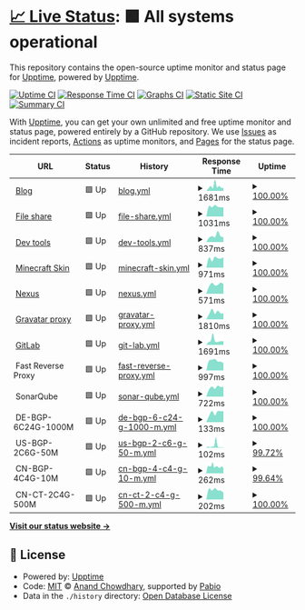 # [📈 Live Status](https://demo.upptime.js.org): <!--live status--> **🟩 All systems operational**

This repository contains the open-source uptime monitor and status page for [Upptime](https://upptime.js.org), powered by [Upptime](https://github.com/upptime/upptime).

[![Uptime CI](https://github.com/shawngao-org/status/workflows/Uptime%20CI/badge.svg)](https://github.com/shawngao-org/status/actions?query=workflow%3A%22Uptime+CI%22)
[![Response Time CI](https://github.com/shawngao-org/status/workflows/Response%20Time%20CI/badge.svg)](https://github.com/shawngao-org/status/actions?query=workflow%3A%22Response+Time+CI%22)
[![Graphs CI](https://github.com/shawngao-org/status/workflows/Graphs%20CI/badge.svg)](https://github.com/shawngao-org/status/actions?query=workflow%3A%22Graphs+CI%22)
[![Static Site CI](https://github.com/shawngao-org/status/workflows/Static%20Site%20CI/badge.svg)](https://github.com/shawngao-org/status/actions?query=workflow%3A%22Static+Site+CI%22)
[![Summary CI](https://github.com/shawngao-org/status/workflows/Summary%20CI/badge.svg)](https://github.com/shawngao-org/status/actions?query=workflow%3A%22Summary+CI%22)

With [Upptime](https://upptime.js.org), you can get your own unlimited and free uptime monitor and status page, powered entirely by a GitHub repository. We use [Issues](https://github.com/upptime/upptime/issues) as incident reports, [Actions](https://github.com/shawngao-org/status/actions) as uptime monitors, and [Pages](https://demo.upptime.js.org) for the status page.

<!--start: status pages-->
<!-- This summary is generated by Upptime (https://github.com/upptime/upptime) -->
<!-- Do not edit this manually, your changes will be overwritten -->
<!-- prettier-ignore -->
| URL | Status | History | Response Time | Uptime |
| --- | ------ | ------- | ------------- | ------ |
| <img alt="" src="https://icons.duckduckgo.com/ip3/www.sgtu.org.ico" height="13"> [Blog](https://www.sgtu.org/) | 🟩 Up | [blog.yml](https://github.com/shawngao-org/status/commits/HEAD/history/blog.yml) | <details><summary><img alt="Response time graph" src="./graphs/blog/response-time-week.png" height="20"> 1681ms</summary><br><a href="https://s.sgtu.org/history/blog"><img alt="Response time 1394" src="https://img.shields.io/endpoint?url=https%3A%2F%2Fraw.githubusercontent.com%2Fshawngao-org%2Fstatus%2FHEAD%2Fapi%2Fblog%2Fresponse-time.json"></a><br><a href="https://s.sgtu.org/history/blog"><img alt="24-hour response time 1156" src="https://img.shields.io/endpoint?url=https%3A%2F%2Fraw.githubusercontent.com%2Fshawngao-org%2Fstatus%2FHEAD%2Fapi%2Fblog%2Fresponse-time-day.json"></a><br><a href="https://s.sgtu.org/history/blog"><img alt="7-day response time 1681" src="https://img.shields.io/endpoint?url=https%3A%2F%2Fraw.githubusercontent.com%2Fshawngao-org%2Fstatus%2FHEAD%2Fapi%2Fblog%2Fresponse-time-week.json"></a><br><a href="https://s.sgtu.org/history/blog"><img alt="30-day response time 1394" src="https://img.shields.io/endpoint?url=https%3A%2F%2Fraw.githubusercontent.com%2Fshawngao-org%2Fstatus%2FHEAD%2Fapi%2Fblog%2Fresponse-time-month.json"></a><br><a href="https://s.sgtu.org/history/blog"><img alt="1-year response time 1394" src="https://img.shields.io/endpoint?url=https%3A%2F%2Fraw.githubusercontent.com%2Fshawngao-org%2Fstatus%2FHEAD%2Fapi%2Fblog%2Fresponse-time-year.json"></a></details> | <details><summary><a href="https://s.sgtu.org/history/blog">100.00%</a></summary><a href="https://s.sgtu.org/history/blog"><img alt="All-time uptime 100.00%" src="https://img.shields.io/endpoint?url=https%3A%2F%2Fraw.githubusercontent.com%2Fshawngao-org%2Fstatus%2FHEAD%2Fapi%2Fblog%2Fuptime.json"></a><br><a href="https://s.sgtu.org/history/blog"><img alt="24-hour uptime 100.00%" src="https://img.shields.io/endpoint?url=https%3A%2F%2Fraw.githubusercontent.com%2Fshawngao-org%2Fstatus%2FHEAD%2Fapi%2Fblog%2Fuptime-day.json"></a><br><a href="https://s.sgtu.org/history/blog"><img alt="7-day uptime 100.00%" src="https://img.shields.io/endpoint?url=https%3A%2F%2Fraw.githubusercontent.com%2Fshawngao-org%2Fstatus%2FHEAD%2Fapi%2Fblog%2Fuptime-week.json"></a><br><a href="https://s.sgtu.org/history/blog"><img alt="30-day uptime 100.00%" src="https://img.shields.io/endpoint?url=https%3A%2F%2Fraw.githubusercontent.com%2Fshawngao-org%2Fstatus%2FHEAD%2Fapi%2Fblog%2Fuptime-month.json"></a><br><a href="https://s.sgtu.org/history/blog"><img alt="1-year uptime 100.00%" src="https://img.shields.io/endpoint?url=https%3A%2F%2Fraw.githubusercontent.com%2Fshawngao-org%2Fstatus%2FHEAD%2Fapi%2Fblog%2Fuptime-year.json"></a></details>
| <img alt="" src="https://camo.githubusercontent.com/d75049b8985af3c0488db284c20eed129eaa526ef4d35657437c55fccfd53005/68747470733a2f2f616c6973742e6e6e2e63692f6c6f676f2e737667" height="13"> [File share](https://file.sgtu.org/) | 🟩 Up | [file-share.yml](https://github.com/shawngao-org/status/commits/HEAD/history/file-share.yml) | <details><summary><img alt="Response time graph" src="./graphs/file-share/response-time-week.png" height="20"> 1031ms</summary><br><a href="https://s.sgtu.org/history/file-share"><img alt="Response time 5161" src="https://img.shields.io/endpoint?url=https%3A%2F%2Fraw.githubusercontent.com%2Fshawngao-org%2Fstatus%2FHEAD%2Fapi%2Ffile-share%2Fresponse-time.json"></a><br><a href="https://s.sgtu.org/history/file-share"><img alt="24-hour response time 950" src="https://img.shields.io/endpoint?url=https%3A%2F%2Fraw.githubusercontent.com%2Fshawngao-org%2Fstatus%2FHEAD%2Fapi%2Ffile-share%2Fresponse-time-day.json"></a><br><a href="https://s.sgtu.org/history/file-share"><img alt="7-day response time 1031" src="https://img.shields.io/endpoint?url=https%3A%2F%2Fraw.githubusercontent.com%2Fshawngao-org%2Fstatus%2FHEAD%2Fapi%2Ffile-share%2Fresponse-time-week.json"></a><br><a href="https://s.sgtu.org/history/file-share"><img alt="30-day response time 5161" src="https://img.shields.io/endpoint?url=https%3A%2F%2Fraw.githubusercontent.com%2Fshawngao-org%2Fstatus%2FHEAD%2Fapi%2Ffile-share%2Fresponse-time-month.json"></a><br><a href="https://s.sgtu.org/history/file-share"><img alt="1-year response time 5161" src="https://img.shields.io/endpoint?url=https%3A%2F%2Fraw.githubusercontent.com%2Fshawngao-org%2Fstatus%2FHEAD%2Fapi%2Ffile-share%2Fresponse-time-year.json"></a></details> | <details><summary><a href="https://s.sgtu.org/history/file-share">100.00%</a></summary><a href="https://s.sgtu.org/history/file-share"><img alt="All-time uptime 99.81%" src="https://img.shields.io/endpoint?url=https%3A%2F%2Fraw.githubusercontent.com%2Fshawngao-org%2Fstatus%2FHEAD%2Fapi%2Ffile-share%2Fuptime.json"></a><br><a href="https://s.sgtu.org/history/file-share"><img alt="24-hour uptime 100.00%" src="https://img.shields.io/endpoint?url=https%3A%2F%2Fraw.githubusercontent.com%2Fshawngao-org%2Fstatus%2FHEAD%2Fapi%2Ffile-share%2Fuptime-day.json"></a><br><a href="https://s.sgtu.org/history/file-share"><img alt="7-day uptime 100.00%" src="https://img.shields.io/endpoint?url=https%3A%2F%2Fraw.githubusercontent.com%2Fshawngao-org%2Fstatus%2FHEAD%2Fapi%2Ffile-share%2Fuptime-week.json"></a><br><a href="https://s.sgtu.org/history/file-share"><img alt="30-day uptime 99.81%" src="https://img.shields.io/endpoint?url=https%3A%2F%2Fraw.githubusercontent.com%2Fshawngao-org%2Fstatus%2FHEAD%2Fapi%2Ffile-share%2Fuptime-month.json"></a><br><a href="https://s.sgtu.org/history/file-share"><img alt="1-year uptime 99.81%" src="https://img.shields.io/endpoint?url=https%3A%2F%2Fraw.githubusercontent.com%2Fshawngao-org%2Fstatus%2FHEAD%2Fapi%2Ffile-share%2Fuptime-year.json"></a></details>
| <img alt="" src="https://icons.duckduckgo.com/ip3/tool.sgtu.org.ico" height="13"> [Dev tools](https://tool.sgtu.org/) | 🟩 Up | [dev-tools.yml](https://github.com/shawngao-org/status/commits/HEAD/history/dev-tools.yml) | <details><summary><img alt="Response time graph" src="./graphs/dev-tools/response-time-week.png" height="20"> 837ms</summary><br><a href="https://s.sgtu.org/history/dev-tools"><img alt="Response time 849" src="https://img.shields.io/endpoint?url=https%3A%2F%2Fraw.githubusercontent.com%2Fshawngao-org%2Fstatus%2FHEAD%2Fapi%2Fdev-tools%2Fresponse-time.json"></a><br><a href="https://s.sgtu.org/history/dev-tools"><img alt="24-hour response time 650" src="https://img.shields.io/endpoint?url=https%3A%2F%2Fraw.githubusercontent.com%2Fshawngao-org%2Fstatus%2FHEAD%2Fapi%2Fdev-tools%2Fresponse-time-day.json"></a><br><a href="https://s.sgtu.org/history/dev-tools"><img alt="7-day response time 837" src="https://img.shields.io/endpoint?url=https%3A%2F%2Fraw.githubusercontent.com%2Fshawngao-org%2Fstatus%2FHEAD%2Fapi%2Fdev-tools%2Fresponse-time-week.json"></a><br><a href="https://s.sgtu.org/history/dev-tools"><img alt="30-day response time 849" src="https://img.shields.io/endpoint?url=https%3A%2F%2Fraw.githubusercontent.com%2Fshawngao-org%2Fstatus%2FHEAD%2Fapi%2Fdev-tools%2Fresponse-time-month.json"></a><br><a href="https://s.sgtu.org/history/dev-tools"><img alt="1-year response time 849" src="https://img.shields.io/endpoint?url=https%3A%2F%2Fraw.githubusercontent.com%2Fshawngao-org%2Fstatus%2FHEAD%2Fapi%2Fdev-tools%2Fresponse-time-year.json"></a></details> | <details><summary><a href="https://s.sgtu.org/history/dev-tools">100.00%</a></summary><a href="https://s.sgtu.org/history/dev-tools"><img alt="All-time uptime 100.00%" src="https://img.shields.io/endpoint?url=https%3A%2F%2Fraw.githubusercontent.com%2Fshawngao-org%2Fstatus%2FHEAD%2Fapi%2Fdev-tools%2Fuptime.json"></a><br><a href="https://s.sgtu.org/history/dev-tools"><img alt="24-hour uptime 100.00%" src="https://img.shields.io/endpoint?url=https%3A%2F%2Fraw.githubusercontent.com%2Fshawngao-org%2Fstatus%2FHEAD%2Fapi%2Fdev-tools%2Fuptime-day.json"></a><br><a href="https://s.sgtu.org/history/dev-tools"><img alt="7-day uptime 100.00%" src="https://img.shields.io/endpoint?url=https%3A%2F%2Fraw.githubusercontent.com%2Fshawngao-org%2Fstatus%2FHEAD%2Fapi%2Fdev-tools%2Fuptime-week.json"></a><br><a href="https://s.sgtu.org/history/dev-tools"><img alt="30-day uptime 100.00%" src="https://img.shields.io/endpoint?url=https%3A%2F%2Fraw.githubusercontent.com%2Fshawngao-org%2Fstatus%2FHEAD%2Fapi%2Fdev-tools%2Fuptime-month.json"></a><br><a href="https://s.sgtu.org/history/dev-tools"><img alt="1-year uptime 100.00%" src="https://img.shields.io/endpoint?url=https%3A%2F%2Fraw.githubusercontent.com%2Fshawngao-org%2Fstatus%2FHEAD%2Fapi%2Fdev-tools%2Fuptime-year.json"></a></details>
| <img alt="" src="https://icons.duckduckgo.com/ip3/skin.sgtu.ltd.ico" height="13"> [Minecraft Skin](https://skin.sgtu.ltd/) | 🟩 Up | [minecraft-skin.yml](https://github.com/shawngao-org/status/commits/HEAD/history/minecraft-skin.yml) | <details><summary><img alt="Response time graph" src="./graphs/minecraft-skin/response-time-week.png" height="20"> 971ms</summary><br><a href="https://s.sgtu.org/history/minecraft-skin"><img alt="Response time 938" src="https://img.shields.io/endpoint?url=https%3A%2F%2Fraw.githubusercontent.com%2Fshawngao-org%2Fstatus%2FHEAD%2Fapi%2Fminecraft-skin%2Fresponse-time.json"></a><br><a href="https://s.sgtu.org/history/minecraft-skin"><img alt="24-hour response time 1070" src="https://img.shields.io/endpoint?url=https%3A%2F%2Fraw.githubusercontent.com%2Fshawngao-org%2Fstatus%2FHEAD%2Fapi%2Fminecraft-skin%2Fresponse-time-day.json"></a><br><a href="https://s.sgtu.org/history/minecraft-skin"><img alt="7-day response time 971" src="https://img.shields.io/endpoint?url=https%3A%2F%2Fraw.githubusercontent.com%2Fshawngao-org%2Fstatus%2FHEAD%2Fapi%2Fminecraft-skin%2Fresponse-time-week.json"></a><br><a href="https://s.sgtu.org/history/minecraft-skin"><img alt="30-day response time 938" src="https://img.shields.io/endpoint?url=https%3A%2F%2Fraw.githubusercontent.com%2Fshawngao-org%2Fstatus%2FHEAD%2Fapi%2Fminecraft-skin%2Fresponse-time-month.json"></a><br><a href="https://s.sgtu.org/history/minecraft-skin"><img alt="1-year response time 938" src="https://img.shields.io/endpoint?url=https%3A%2F%2Fraw.githubusercontent.com%2Fshawngao-org%2Fstatus%2FHEAD%2Fapi%2Fminecraft-skin%2Fresponse-time-year.json"></a></details> | <details><summary><a href="https://s.sgtu.org/history/minecraft-skin">100.00%</a></summary><a href="https://s.sgtu.org/history/minecraft-skin"><img alt="All-time uptime 99.86%" src="https://img.shields.io/endpoint?url=https%3A%2F%2Fraw.githubusercontent.com%2Fshawngao-org%2Fstatus%2FHEAD%2Fapi%2Fminecraft-skin%2Fuptime.json"></a><br><a href="https://s.sgtu.org/history/minecraft-skin"><img alt="24-hour uptime 100.00%" src="https://img.shields.io/endpoint?url=https%3A%2F%2Fraw.githubusercontent.com%2Fshawngao-org%2Fstatus%2FHEAD%2Fapi%2Fminecraft-skin%2Fuptime-day.json"></a><br><a href="https://s.sgtu.org/history/minecraft-skin"><img alt="7-day uptime 100.00%" src="https://img.shields.io/endpoint?url=https%3A%2F%2Fraw.githubusercontent.com%2Fshawngao-org%2Fstatus%2FHEAD%2Fapi%2Fminecraft-skin%2Fuptime-week.json"></a><br><a href="https://s.sgtu.org/history/minecraft-skin"><img alt="30-day uptime 99.86%" src="https://img.shields.io/endpoint?url=https%3A%2F%2Fraw.githubusercontent.com%2Fshawngao-org%2Fstatus%2FHEAD%2Fapi%2Fminecraft-skin%2Fuptime-month.json"></a><br><a href="https://s.sgtu.org/history/minecraft-skin"><img alt="1-year uptime 99.86%" src="https://img.shields.io/endpoint?url=https%3A%2F%2Fraw.githubusercontent.com%2Fshawngao-org%2Fstatus%2FHEAD%2Fapi%2Fminecraft-skin%2Fuptime-year.json"></a></details>
| <img alt="" src="https://camo.githubusercontent.com/38c49ca1457f39d8cac336bb5be09d59db882feb8dd7ed6f185af598984941f8/68747470733a2f2f6e657875732e736774752e6f72672f7374617469632f726170747572652f7265736f75726365732f69636f6e732f7833322f736f6e61747970652e706e67" height="13"> [Nexus](https://nexus.sgtu.org/) | 🟩 Up | [nexus.yml](https://github.com/shawngao-org/status/commits/HEAD/history/nexus.yml) | <details><summary><img alt="Response time graph" src="./graphs/nexus/response-time-week.png" height="20"> 571ms</summary><br><a href="https://s.sgtu.org/history/nexus"><img alt="Response time 529" src="https://img.shields.io/endpoint?url=https%3A%2F%2Fraw.githubusercontent.com%2Fshawngao-org%2Fstatus%2FHEAD%2Fapi%2Fnexus%2Fresponse-time.json"></a><br><a href="https://s.sgtu.org/history/nexus"><img alt="24-hour response time 601" src="https://img.shields.io/endpoint?url=https%3A%2F%2Fraw.githubusercontent.com%2Fshawngao-org%2Fstatus%2FHEAD%2Fapi%2Fnexus%2Fresponse-time-day.json"></a><br><a href="https://s.sgtu.org/history/nexus"><img alt="7-day response time 571" src="https://img.shields.io/endpoint?url=https%3A%2F%2Fraw.githubusercontent.com%2Fshawngao-org%2Fstatus%2FHEAD%2Fapi%2Fnexus%2Fresponse-time-week.json"></a><br><a href="https://s.sgtu.org/history/nexus"><img alt="30-day response time 529" src="https://img.shields.io/endpoint?url=https%3A%2F%2Fraw.githubusercontent.com%2Fshawngao-org%2Fstatus%2FHEAD%2Fapi%2Fnexus%2Fresponse-time-month.json"></a><br><a href="https://s.sgtu.org/history/nexus"><img alt="1-year response time 529" src="https://img.shields.io/endpoint?url=https%3A%2F%2Fraw.githubusercontent.com%2Fshawngao-org%2Fstatus%2FHEAD%2Fapi%2Fnexus%2Fresponse-time-year.json"></a></details> | <details><summary><a href="https://s.sgtu.org/history/nexus">100.00%</a></summary><a href="https://s.sgtu.org/history/nexus"><img alt="All-time uptime 100.00%" src="https://img.shields.io/endpoint?url=https%3A%2F%2Fraw.githubusercontent.com%2Fshawngao-org%2Fstatus%2FHEAD%2Fapi%2Fnexus%2Fuptime.json"></a><br><a href="https://s.sgtu.org/history/nexus"><img alt="24-hour uptime 100.00%" src="https://img.shields.io/endpoint?url=https%3A%2F%2Fraw.githubusercontent.com%2Fshawngao-org%2Fstatus%2FHEAD%2Fapi%2Fnexus%2Fuptime-day.json"></a><br><a href="https://s.sgtu.org/history/nexus"><img alt="7-day uptime 100.00%" src="https://img.shields.io/endpoint?url=https%3A%2F%2Fraw.githubusercontent.com%2Fshawngao-org%2Fstatus%2FHEAD%2Fapi%2Fnexus%2Fuptime-week.json"></a><br><a href="https://s.sgtu.org/history/nexus"><img alt="30-day uptime 100.00%" src="https://img.shields.io/endpoint?url=https%3A%2F%2Fraw.githubusercontent.com%2Fshawngao-org%2Fstatus%2FHEAD%2Fapi%2Fnexus%2Fuptime-month.json"></a><br><a href="https://s.sgtu.org/history/nexus"><img alt="1-year uptime 100.00%" src="https://img.shields.io/endpoint?url=https%3A%2F%2Fraw.githubusercontent.com%2Fshawngao-org%2Fstatus%2FHEAD%2Fapi%2Fnexus%2Fuptime-year.json"></a></details>
| <img alt="" src="https://icons.duckduckgo.com/ip3/gravatar.shawngao.org.ico" height="13"> [Gravatar proxy](https://gravatar.shawngao.org/) | 🟩 Up | [gravatar-proxy.yml](https://github.com/shawngao-org/status/commits/HEAD/history/gravatar-proxy.yml) | <details><summary><img alt="Response time graph" src="./graphs/gravatar-proxy/response-time-week.png" height="20"> 1810ms</summary><br><a href="https://s.sgtu.org/history/gravatar-proxy"><img alt="Response time 1658" src="https://img.shields.io/endpoint?url=https%3A%2F%2Fraw.githubusercontent.com%2Fshawngao-org%2Fstatus%2FHEAD%2Fapi%2Fgravatar-proxy%2Fresponse-time.json"></a><br><a href="https://s.sgtu.org/history/gravatar-proxy"><img alt="24-hour response time 1552" src="https://img.shields.io/endpoint?url=https%3A%2F%2Fraw.githubusercontent.com%2Fshawngao-org%2Fstatus%2FHEAD%2Fapi%2Fgravatar-proxy%2Fresponse-time-day.json"></a><br><a href="https://s.sgtu.org/history/gravatar-proxy"><img alt="7-day response time 1810" src="https://img.shields.io/endpoint?url=https%3A%2F%2Fraw.githubusercontent.com%2Fshawngao-org%2Fstatus%2FHEAD%2Fapi%2Fgravatar-proxy%2Fresponse-time-week.json"></a><br><a href="https://s.sgtu.org/history/gravatar-proxy"><img alt="30-day response time 1658" src="https://img.shields.io/endpoint?url=https%3A%2F%2Fraw.githubusercontent.com%2Fshawngao-org%2Fstatus%2FHEAD%2Fapi%2Fgravatar-proxy%2Fresponse-time-month.json"></a><br><a href="https://s.sgtu.org/history/gravatar-proxy"><img alt="1-year response time 1658" src="https://img.shields.io/endpoint?url=https%3A%2F%2Fraw.githubusercontent.com%2Fshawngao-org%2Fstatus%2FHEAD%2Fapi%2Fgravatar-proxy%2Fresponse-time-year.json"></a></details> | <details><summary><a href="https://s.sgtu.org/history/gravatar-proxy">100.00%</a></summary><a href="https://s.sgtu.org/history/gravatar-proxy"><img alt="All-time uptime 100.00%" src="https://img.shields.io/endpoint?url=https%3A%2F%2Fraw.githubusercontent.com%2Fshawngao-org%2Fstatus%2FHEAD%2Fapi%2Fgravatar-proxy%2Fuptime.json"></a><br><a href="https://s.sgtu.org/history/gravatar-proxy"><img alt="24-hour uptime 100.00%" src="https://img.shields.io/endpoint?url=https%3A%2F%2Fraw.githubusercontent.com%2Fshawngao-org%2Fstatus%2FHEAD%2Fapi%2Fgravatar-proxy%2Fuptime-day.json"></a><br><a href="https://s.sgtu.org/history/gravatar-proxy"><img alt="7-day uptime 100.00%" src="https://img.shields.io/endpoint?url=https%3A%2F%2Fraw.githubusercontent.com%2Fshawngao-org%2Fstatus%2FHEAD%2Fapi%2Fgravatar-proxy%2Fuptime-week.json"></a><br><a href="https://s.sgtu.org/history/gravatar-proxy"><img alt="30-day uptime 100.00%" src="https://img.shields.io/endpoint?url=https%3A%2F%2Fraw.githubusercontent.com%2Fshawngao-org%2Fstatus%2FHEAD%2Fapi%2Fgravatar-proxy%2Fuptime-month.json"></a><br><a href="https://s.sgtu.org/history/gravatar-proxy"><img alt="1-year uptime 100.00%" src="https://img.shields.io/endpoint?url=https%3A%2F%2Fraw.githubusercontent.com%2Fshawngao-org%2Fstatus%2FHEAD%2Fapi%2Fgravatar-proxy%2Fuptime-year.json"></a></details>
| <img alt="" src="https://icons.duckduckgo.com/ip3/git.sgtu.org.ico" height="13"> [GitLab](https://git.sgtu.org/) | 🟩 Up | [git-lab.yml](https://github.com/shawngao-org/status/commits/HEAD/history/git-lab.yml) | <details><summary><img alt="Response time graph" src="./graphs/git-lab/response-time-week.png" height="20"> 1691ms</summary><br><a href="https://s.sgtu.org/history/git-lab"><img alt="Response time 1407" src="https://img.shields.io/endpoint?url=https%3A%2F%2Fraw.githubusercontent.com%2Fshawngao-org%2Fstatus%2FHEAD%2Fapi%2Fgit-lab%2Fresponse-time.json"></a><br><a href="https://s.sgtu.org/history/git-lab"><img alt="24-hour response time 1444" src="https://img.shields.io/endpoint?url=https%3A%2F%2Fraw.githubusercontent.com%2Fshawngao-org%2Fstatus%2FHEAD%2Fapi%2Fgit-lab%2Fresponse-time-day.json"></a><br><a href="https://s.sgtu.org/history/git-lab"><img alt="7-day response time 1691" src="https://img.shields.io/endpoint?url=https%3A%2F%2Fraw.githubusercontent.com%2Fshawngao-org%2Fstatus%2FHEAD%2Fapi%2Fgit-lab%2Fresponse-time-week.json"></a><br><a href="https://s.sgtu.org/history/git-lab"><img alt="30-day response time 1407" src="https://img.shields.io/endpoint?url=https%3A%2F%2Fraw.githubusercontent.com%2Fshawngao-org%2Fstatus%2FHEAD%2Fapi%2Fgit-lab%2Fresponse-time-month.json"></a><br><a href="https://s.sgtu.org/history/git-lab"><img alt="1-year response time 1407" src="https://img.shields.io/endpoint?url=https%3A%2F%2Fraw.githubusercontent.com%2Fshawngao-org%2Fstatus%2FHEAD%2Fapi%2Fgit-lab%2Fresponse-time-year.json"></a></details> | <details><summary><a href="https://s.sgtu.org/history/git-lab">100.00%</a></summary><a href="https://s.sgtu.org/history/git-lab"><img alt="All-time uptime 99.94%" src="https://img.shields.io/endpoint?url=https%3A%2F%2Fraw.githubusercontent.com%2Fshawngao-org%2Fstatus%2FHEAD%2Fapi%2Fgit-lab%2Fuptime.json"></a><br><a href="https://s.sgtu.org/history/git-lab"><img alt="24-hour uptime 100.00%" src="https://img.shields.io/endpoint?url=https%3A%2F%2Fraw.githubusercontent.com%2Fshawngao-org%2Fstatus%2FHEAD%2Fapi%2Fgit-lab%2Fuptime-day.json"></a><br><a href="https://s.sgtu.org/history/git-lab"><img alt="7-day uptime 100.00%" src="https://img.shields.io/endpoint?url=https%3A%2F%2Fraw.githubusercontent.com%2Fshawngao-org%2Fstatus%2FHEAD%2Fapi%2Fgit-lab%2Fuptime-week.json"></a><br><a href="https://s.sgtu.org/history/git-lab"><img alt="30-day uptime 99.94%" src="https://img.shields.io/endpoint?url=https%3A%2F%2Fraw.githubusercontent.com%2Fshawngao-org%2Fstatus%2FHEAD%2Fapi%2Fgit-lab%2Fuptime-month.json"></a><br><a href="https://s.sgtu.org/history/git-lab"><img alt="1-year uptime 99.94%" src="https://img.shields.io/endpoint?url=https%3A%2F%2Fraw.githubusercontent.com%2Fshawngao-org%2Fstatus%2FHEAD%2Fapi%2Fgit-lab%2Fuptime-year.json"></a></details>
| <img alt="" src="https://icons.duckduckgo.com/ip3/null.ico" height="13"> Fast Reverse Proxy | 🟩 Up | [fast-reverse-proxy.yml](https://github.com/shawngao-org/status/commits/HEAD/history/fast-reverse-proxy.yml) | <details><summary><img alt="Response time graph" src="./graphs/fast-reverse-proxy/response-time-week.png" height="20"> 997ms</summary><br><a href="https://s.sgtu.org/history/fast-reverse-proxy"><img alt="Response time 1267" src="https://img.shields.io/endpoint?url=https%3A%2F%2Fraw.githubusercontent.com%2Fshawngao-org%2Fstatus%2FHEAD%2Fapi%2Ffast-reverse-proxy%2Fresponse-time.json"></a><br><a href="https://s.sgtu.org/history/fast-reverse-proxy"><img alt="24-hour response time 772" src="https://img.shields.io/endpoint?url=https%3A%2F%2Fraw.githubusercontent.com%2Fshawngao-org%2Fstatus%2FHEAD%2Fapi%2Ffast-reverse-proxy%2Fresponse-time-day.json"></a><br><a href="https://s.sgtu.org/history/fast-reverse-proxy"><img alt="7-day response time 997" src="https://img.shields.io/endpoint?url=https%3A%2F%2Fraw.githubusercontent.com%2Fshawngao-org%2Fstatus%2FHEAD%2Fapi%2Ffast-reverse-proxy%2Fresponse-time-week.json"></a><br><a href="https://s.sgtu.org/history/fast-reverse-proxy"><img alt="30-day response time 1267" src="https://img.shields.io/endpoint?url=https%3A%2F%2Fraw.githubusercontent.com%2Fshawngao-org%2Fstatus%2FHEAD%2Fapi%2Ffast-reverse-proxy%2Fresponse-time-month.json"></a><br><a href="https://s.sgtu.org/history/fast-reverse-proxy"><img alt="1-year response time 1267" src="https://img.shields.io/endpoint?url=https%3A%2F%2Fraw.githubusercontent.com%2Fshawngao-org%2Fstatus%2FHEAD%2Fapi%2Ffast-reverse-proxy%2Fresponse-time-year.json"></a></details> | <details><summary><a href="https://s.sgtu.org/history/fast-reverse-proxy">100.00%</a></summary><a href="https://s.sgtu.org/history/fast-reverse-proxy"><img alt="All-time uptime 99.95%" src="https://img.shields.io/endpoint?url=https%3A%2F%2Fraw.githubusercontent.com%2Fshawngao-org%2Fstatus%2FHEAD%2Fapi%2Ffast-reverse-proxy%2Fuptime.json"></a><br><a href="https://s.sgtu.org/history/fast-reverse-proxy"><img alt="24-hour uptime 100.00%" src="https://img.shields.io/endpoint?url=https%3A%2F%2Fraw.githubusercontent.com%2Fshawngao-org%2Fstatus%2FHEAD%2Fapi%2Ffast-reverse-proxy%2Fuptime-day.json"></a><br><a href="https://s.sgtu.org/history/fast-reverse-proxy"><img alt="7-day uptime 100.00%" src="https://img.shields.io/endpoint?url=https%3A%2F%2Fraw.githubusercontent.com%2Fshawngao-org%2Fstatus%2FHEAD%2Fapi%2Ffast-reverse-proxy%2Fuptime-week.json"></a><br><a href="https://s.sgtu.org/history/fast-reverse-proxy"><img alt="30-day uptime 99.95%" src="https://img.shields.io/endpoint?url=https%3A%2F%2Fraw.githubusercontent.com%2Fshawngao-org%2Fstatus%2FHEAD%2Fapi%2Ffast-reverse-proxy%2Fuptime-month.json"></a><br><a href="https://s.sgtu.org/history/fast-reverse-proxy"><img alt="1-year uptime 99.95%" src="https://img.shields.io/endpoint?url=https%3A%2F%2Fraw.githubusercontent.com%2Fshawngao-org%2Fstatus%2FHEAD%2Fapi%2Ffast-reverse-proxy%2Fuptime-year.json"></a></details>
| <img alt="" src="https://camo.githubusercontent.com/746486193cd25dd4dfce86195090bedbe5687689a1710daa34a10c752a9d3daf/68747470733a2f2f736f6e61722e736861776e67616f2e6f72672f66617669636f6e2e69636f" height="13"> SonarQube | 🟩 Up | [sonar-qube.yml](https://github.com/shawngao-org/status/commits/HEAD/history/sonar-qube.yml) | <details><summary><img alt="Response time graph" src="./graphs/sonar-qube/response-time-week.png" height="20"> 722ms</summary><br><a href="https://s.sgtu.org/history/sonar-qube"><img alt="Response time 727" src="https://img.shields.io/endpoint?url=https%3A%2F%2Fraw.githubusercontent.com%2Fshawngao-org%2Fstatus%2FHEAD%2Fapi%2Fsonar-qube%2Fresponse-time.json"></a><br><a href="https://s.sgtu.org/history/sonar-qube"><img alt="24-hour response time 765" src="https://img.shields.io/endpoint?url=https%3A%2F%2Fraw.githubusercontent.com%2Fshawngao-org%2Fstatus%2FHEAD%2Fapi%2Fsonar-qube%2Fresponse-time-day.json"></a><br><a href="https://s.sgtu.org/history/sonar-qube"><img alt="7-day response time 722" src="https://img.shields.io/endpoint?url=https%3A%2F%2Fraw.githubusercontent.com%2Fshawngao-org%2Fstatus%2FHEAD%2Fapi%2Fsonar-qube%2Fresponse-time-week.json"></a><br><a href="https://s.sgtu.org/history/sonar-qube"><img alt="30-day response time 727" src="https://img.shields.io/endpoint?url=https%3A%2F%2Fraw.githubusercontent.com%2Fshawngao-org%2Fstatus%2FHEAD%2Fapi%2Fsonar-qube%2Fresponse-time-month.json"></a><br><a href="https://s.sgtu.org/history/sonar-qube"><img alt="1-year response time 727" src="https://img.shields.io/endpoint?url=https%3A%2F%2Fraw.githubusercontent.com%2Fshawngao-org%2Fstatus%2FHEAD%2Fapi%2Fsonar-qube%2Fresponse-time-year.json"></a></details> | <details><summary><a href="https://s.sgtu.org/history/sonar-qube">100.00%</a></summary><a href="https://s.sgtu.org/history/sonar-qube"><img alt="All-time uptime 99.95%" src="https://img.shields.io/endpoint?url=https%3A%2F%2Fraw.githubusercontent.com%2Fshawngao-org%2Fstatus%2FHEAD%2Fapi%2Fsonar-qube%2Fuptime.json"></a><br><a href="https://s.sgtu.org/history/sonar-qube"><img alt="24-hour uptime 100.00%" src="https://img.shields.io/endpoint?url=https%3A%2F%2Fraw.githubusercontent.com%2Fshawngao-org%2Fstatus%2FHEAD%2Fapi%2Fsonar-qube%2Fuptime-day.json"></a><br><a href="https://s.sgtu.org/history/sonar-qube"><img alt="7-day uptime 100.00%" src="https://img.shields.io/endpoint?url=https%3A%2F%2Fraw.githubusercontent.com%2Fshawngao-org%2Fstatus%2FHEAD%2Fapi%2Fsonar-qube%2Fuptime-week.json"></a><br><a href="https://s.sgtu.org/history/sonar-qube"><img alt="30-day uptime 99.95%" src="https://img.shields.io/endpoint?url=https%3A%2F%2Fraw.githubusercontent.com%2Fshawngao-org%2Fstatus%2FHEAD%2Fapi%2Fsonar-qube%2Fuptime-month.json"></a><br><a href="https://s.sgtu.org/history/sonar-qube"><img alt="1-year uptime 99.95%" src="https://img.shields.io/endpoint?url=https%3A%2F%2Fraw.githubusercontent.com%2Fshawngao-org%2Fstatus%2FHEAD%2Fapi%2Fsonar-qube%2Fuptime-year.json"></a></details>
| <img alt="" src="https://camo.githubusercontent.com/ebf02fb33cb319b88c74de6a5855af4bec8574e836f212065cee03e18f75512d/68747470733a2f2f7777772e7a68616f67756f71692e636f6d2f75706c6f61642f3230323330332f3731372f4d656469756d5f706e675f32303233303330393132303031345f35303830305f315f333030783230302e706e67" height="13"> DE-BGP-6C24G-1000M | 🟩 Up | [de-bgp-6-c24-g-1000-m.yml](https://github.com/shawngao-org/status/commits/HEAD/history/de-bgp-6-c24-g-1000-m.yml) | <details><summary><img alt="Response time graph" src="./graphs/de-bgp-6-c24-g-1000-m/response-time-week.png" height="20"> 133ms</summary><br><a href="https://s.sgtu.org/history/de-bgp-6-c24-g-1000-m"><img alt="Response time 121" src="https://img.shields.io/endpoint?url=https%3A%2F%2Fraw.githubusercontent.com%2Fshawngao-org%2Fstatus%2FHEAD%2Fapi%2Fde-bgp-6-c24-g-1000-m%2Fresponse-time.json"></a><br><a href="https://s.sgtu.org/history/de-bgp-6-c24-g-1000-m"><img alt="24-hour response time 153" src="https://img.shields.io/endpoint?url=https%3A%2F%2Fraw.githubusercontent.com%2Fshawngao-org%2Fstatus%2FHEAD%2Fapi%2Fde-bgp-6-c24-g-1000-m%2Fresponse-time-day.json"></a><br><a href="https://s.sgtu.org/history/de-bgp-6-c24-g-1000-m"><img alt="7-day response time 133" src="https://img.shields.io/endpoint?url=https%3A%2F%2Fraw.githubusercontent.com%2Fshawngao-org%2Fstatus%2FHEAD%2Fapi%2Fde-bgp-6-c24-g-1000-m%2Fresponse-time-week.json"></a><br><a href="https://s.sgtu.org/history/de-bgp-6-c24-g-1000-m"><img alt="30-day response time 121" src="https://img.shields.io/endpoint?url=https%3A%2F%2Fraw.githubusercontent.com%2Fshawngao-org%2Fstatus%2FHEAD%2Fapi%2Fde-bgp-6-c24-g-1000-m%2Fresponse-time-month.json"></a><br><a href="https://s.sgtu.org/history/de-bgp-6-c24-g-1000-m"><img alt="1-year response time 121" src="https://img.shields.io/endpoint?url=https%3A%2F%2Fraw.githubusercontent.com%2Fshawngao-org%2Fstatus%2FHEAD%2Fapi%2Fde-bgp-6-c24-g-1000-m%2Fresponse-time-year.json"></a></details> | <details><summary><a href="https://s.sgtu.org/history/de-bgp-6-c24-g-1000-m">100.00%</a></summary><a href="https://s.sgtu.org/history/de-bgp-6-c24-g-1000-m"><img alt="All-time uptime 99.95%" src="https://img.shields.io/endpoint?url=https%3A%2F%2Fraw.githubusercontent.com%2Fshawngao-org%2Fstatus%2FHEAD%2Fapi%2Fde-bgp-6-c24-g-1000-m%2Fuptime.json"></a><br><a href="https://s.sgtu.org/history/de-bgp-6-c24-g-1000-m"><img alt="24-hour uptime 100.00%" src="https://img.shields.io/endpoint?url=https%3A%2F%2Fraw.githubusercontent.com%2Fshawngao-org%2Fstatus%2FHEAD%2Fapi%2Fde-bgp-6-c24-g-1000-m%2Fuptime-day.json"></a><br><a href="https://s.sgtu.org/history/de-bgp-6-c24-g-1000-m"><img alt="7-day uptime 100.00%" src="https://img.shields.io/endpoint?url=https%3A%2F%2Fraw.githubusercontent.com%2Fshawngao-org%2Fstatus%2FHEAD%2Fapi%2Fde-bgp-6-c24-g-1000-m%2Fuptime-week.json"></a><br><a href="https://s.sgtu.org/history/de-bgp-6-c24-g-1000-m"><img alt="30-day uptime 99.95%" src="https://img.shields.io/endpoint?url=https%3A%2F%2Fraw.githubusercontent.com%2Fshawngao-org%2Fstatus%2FHEAD%2Fapi%2Fde-bgp-6-c24-g-1000-m%2Fuptime-month.json"></a><br><a href="https://s.sgtu.org/history/de-bgp-6-c24-g-1000-m"><img alt="1-year uptime 99.95%" src="https://img.shields.io/endpoint?url=https%3A%2F%2Fraw.githubusercontent.com%2Fshawngao-org%2Fstatus%2FHEAD%2Fapi%2Fde-bgp-6-c24-g-1000-m%2Fuptime-year.json"></a></details>
| <img alt="" src="https://camo.githubusercontent.com/8810c5a71803887bcacd39526bb0bed184eb4a11935ffedcbf2b5087cfb32233/68747470733a2f2f7777772e7a68616f67756f71692e636f6d2f75706c6f61642f3230323330332f3639392f4d656469756d5f706e675f32303233303330383035303031345f37393333355f315f333030783230302e706e67" height="13"> US-BGP-2C6G-50M | 🟩 Up | [us-bgp-2-c6-g-50-m.yml](https://github.com/shawngao-org/status/commits/HEAD/history/us-bgp-2-c6-g-50-m.yml) | <details><summary><img alt="Response time graph" src="./graphs/us-bgp-2-c6-g-50-m/response-time-week.png" height="20"> 102ms</summary><br><a href="https://s.sgtu.org/history/us-bgp-2-c6-g-50-m"><img alt="Response time 58" src="https://img.shields.io/endpoint?url=https%3A%2F%2Fraw.githubusercontent.com%2Fshawngao-org%2Fstatus%2FHEAD%2Fapi%2Fus-bgp-2-c6-g-50-m%2Fresponse-time.json"></a><br><a href="https://s.sgtu.org/history/us-bgp-2-c6-g-50-m"><img alt="24-hour response time 12" src="https://img.shields.io/endpoint?url=https%3A%2F%2Fraw.githubusercontent.com%2Fshawngao-org%2Fstatus%2FHEAD%2Fapi%2Fus-bgp-2-c6-g-50-m%2Fresponse-time-day.json"></a><br><a href="https://s.sgtu.org/history/us-bgp-2-c6-g-50-m"><img alt="7-day response time 102" src="https://img.shields.io/endpoint?url=https%3A%2F%2Fraw.githubusercontent.com%2Fshawngao-org%2Fstatus%2FHEAD%2Fapi%2Fus-bgp-2-c6-g-50-m%2Fresponse-time-week.json"></a><br><a href="https://s.sgtu.org/history/us-bgp-2-c6-g-50-m"><img alt="30-day response time 58" src="https://img.shields.io/endpoint?url=https%3A%2F%2Fraw.githubusercontent.com%2Fshawngao-org%2Fstatus%2FHEAD%2Fapi%2Fus-bgp-2-c6-g-50-m%2Fresponse-time-month.json"></a><br><a href="https://s.sgtu.org/history/us-bgp-2-c6-g-50-m"><img alt="1-year response time 58" src="https://img.shields.io/endpoint?url=https%3A%2F%2Fraw.githubusercontent.com%2Fshawngao-org%2Fstatus%2FHEAD%2Fapi%2Fus-bgp-2-c6-g-50-m%2Fresponse-time-year.json"></a></details> | <details><summary><a href="https://s.sgtu.org/history/us-bgp-2-c6-g-50-m">99.72%</a></summary><a href="https://s.sgtu.org/history/us-bgp-2-c6-g-50-m"><img alt="All-time uptime 99.86%" src="https://img.shields.io/endpoint?url=https%3A%2F%2Fraw.githubusercontent.com%2Fshawngao-org%2Fstatus%2FHEAD%2Fapi%2Fus-bgp-2-c6-g-50-m%2Fuptime.json"></a><br><a href="https://s.sgtu.org/history/us-bgp-2-c6-g-50-m"><img alt="24-hour uptime 100.00%" src="https://img.shields.io/endpoint?url=https%3A%2F%2Fraw.githubusercontent.com%2Fshawngao-org%2Fstatus%2FHEAD%2Fapi%2Fus-bgp-2-c6-g-50-m%2Fuptime-day.json"></a><br><a href="https://s.sgtu.org/history/us-bgp-2-c6-g-50-m"><img alt="7-day uptime 99.72%" src="https://img.shields.io/endpoint?url=https%3A%2F%2Fraw.githubusercontent.com%2Fshawngao-org%2Fstatus%2FHEAD%2Fapi%2Fus-bgp-2-c6-g-50-m%2Fuptime-week.json"></a><br><a href="https://s.sgtu.org/history/us-bgp-2-c6-g-50-m"><img alt="30-day uptime 99.86%" src="https://img.shields.io/endpoint?url=https%3A%2F%2Fraw.githubusercontent.com%2Fshawngao-org%2Fstatus%2FHEAD%2Fapi%2Fus-bgp-2-c6-g-50-m%2Fuptime-month.json"></a><br><a href="https://s.sgtu.org/history/us-bgp-2-c6-g-50-m"><img alt="1-year uptime 99.86%" src="https://img.shields.io/endpoint?url=https%3A%2F%2Fraw.githubusercontent.com%2Fshawngao-org%2Fstatus%2FHEAD%2Fapi%2Fus-bgp-2-c6-g-50-m%2Fuptime-year.json"></a></details>
| <img alt="" src="https://camo.githubusercontent.com/92dc77bab3bdf123da928fabe12a9ed05cdb9f64da4bc1bd8a81a85ccc4fe5d5/68747470733a2f2f7777772e7a68616f67756f71692e636f6d2f75706c6f61642f3230323330322f3432392f4d656469756d5f706e675f32303233303232343038303031345f37313233315f315f333030783230302e706e67" height="13"> CN-BGP-4C4G-10M | 🟩 Up | [cn-bgp-4-c4-g-10-m.yml](https://github.com/shawngao-org/status/commits/HEAD/history/cn-bgp-4-c4-g-10-m.yml) | <details><summary><img alt="Response time graph" src="./graphs/cn-bgp-4-c4-g-10-m/response-time-week.png" height="20"> 262ms</summary><br><a href="https://s.sgtu.org/history/cn-bgp-4-c4-g-10-m"><img alt="Response time 265" src="https://img.shields.io/endpoint?url=https%3A%2F%2Fraw.githubusercontent.com%2Fshawngao-org%2Fstatus%2FHEAD%2Fapi%2Fcn-bgp-4-c4-g-10-m%2Fresponse-time.json"></a><br><a href="https://s.sgtu.org/history/cn-bgp-4-c4-g-10-m"><img alt="24-hour response time 224" src="https://img.shields.io/endpoint?url=https%3A%2F%2Fraw.githubusercontent.com%2Fshawngao-org%2Fstatus%2FHEAD%2Fapi%2Fcn-bgp-4-c4-g-10-m%2Fresponse-time-day.json"></a><br><a href="https://s.sgtu.org/history/cn-bgp-4-c4-g-10-m"><img alt="7-day response time 262" src="https://img.shields.io/endpoint?url=https%3A%2F%2Fraw.githubusercontent.com%2Fshawngao-org%2Fstatus%2FHEAD%2Fapi%2Fcn-bgp-4-c4-g-10-m%2Fresponse-time-week.json"></a><br><a href="https://s.sgtu.org/history/cn-bgp-4-c4-g-10-m"><img alt="30-day response time 265" src="https://img.shields.io/endpoint?url=https%3A%2F%2Fraw.githubusercontent.com%2Fshawngao-org%2Fstatus%2FHEAD%2Fapi%2Fcn-bgp-4-c4-g-10-m%2Fresponse-time-month.json"></a><br><a href="https://s.sgtu.org/history/cn-bgp-4-c4-g-10-m"><img alt="1-year response time 265" src="https://img.shields.io/endpoint?url=https%3A%2F%2Fraw.githubusercontent.com%2Fshawngao-org%2Fstatus%2FHEAD%2Fapi%2Fcn-bgp-4-c4-g-10-m%2Fresponse-time-year.json"></a></details> | <details><summary><a href="https://s.sgtu.org/history/cn-bgp-4-c4-g-10-m">99.64%</a></summary><a href="https://s.sgtu.org/history/cn-bgp-4-c4-g-10-m"><img alt="All-time uptime 99.64%" src="https://img.shields.io/endpoint?url=https%3A%2F%2Fraw.githubusercontent.com%2Fshawngao-org%2Fstatus%2FHEAD%2Fapi%2Fcn-bgp-4-c4-g-10-m%2Fuptime.json"></a><br><a href="https://s.sgtu.org/history/cn-bgp-4-c4-g-10-m"><img alt="24-hour uptime 99.43%" src="https://img.shields.io/endpoint?url=https%3A%2F%2Fraw.githubusercontent.com%2Fshawngao-org%2Fstatus%2FHEAD%2Fapi%2Fcn-bgp-4-c4-g-10-m%2Fuptime-day.json"></a><br><a href="https://s.sgtu.org/history/cn-bgp-4-c4-g-10-m"><img alt="7-day uptime 99.64%" src="https://img.shields.io/endpoint?url=https%3A%2F%2Fraw.githubusercontent.com%2Fshawngao-org%2Fstatus%2FHEAD%2Fapi%2Fcn-bgp-4-c4-g-10-m%2Fuptime-week.json"></a><br><a href="https://s.sgtu.org/history/cn-bgp-4-c4-g-10-m"><img alt="30-day uptime 99.64%" src="https://img.shields.io/endpoint?url=https%3A%2F%2Fraw.githubusercontent.com%2Fshawngao-org%2Fstatus%2FHEAD%2Fapi%2Fcn-bgp-4-c4-g-10-m%2Fuptime-month.json"></a><br><a href="https://s.sgtu.org/history/cn-bgp-4-c4-g-10-m"><img alt="1-year uptime 99.64%" src="https://img.shields.io/endpoint?url=https%3A%2F%2Fraw.githubusercontent.com%2Fshawngao-org%2Fstatus%2FHEAD%2Fapi%2Fcn-bgp-4-c4-g-10-m%2Fuptime-year.json"></a></details>
| <img alt="" src="https://camo.githubusercontent.com/92dc77bab3bdf123da928fabe12a9ed05cdb9f64da4bc1bd8a81a85ccc4fe5d5/68747470733a2f2f7777772e7a68616f67756f71692e636f6d2f75706c6f61642f3230323330322f3432392f4d656469756d5f706e675f32303233303232343038303031345f37313233315f315f333030783230302e706e67" height="13"> CN-CT-2C4G-500M | 🟩 Up | [cn-ct-2-c4-g-500-m.yml](https://github.com/shawngao-org/status/commits/HEAD/history/cn-ct-2-c4-g-500-m.yml) | <details><summary><img alt="Response time graph" src="./graphs/cn-ct-2-c4-g-500-m/response-time-week.png" height="20"> 202ms</summary><br><a href="https://s.sgtu.org/history/cn-ct-2-c4-g-500-m"><img alt="Response time 238" src="https://img.shields.io/endpoint?url=https%3A%2F%2Fraw.githubusercontent.com%2Fshawngao-org%2Fstatus%2FHEAD%2Fapi%2Fcn-ct-2-c4-g-500-m%2Fresponse-time.json"></a><br><a href="https://s.sgtu.org/history/cn-ct-2-c4-g-500-m"><img alt="24-hour response time 145" src="https://img.shields.io/endpoint?url=https%3A%2F%2Fraw.githubusercontent.com%2Fshawngao-org%2Fstatus%2FHEAD%2Fapi%2Fcn-ct-2-c4-g-500-m%2Fresponse-time-day.json"></a><br><a href="https://s.sgtu.org/history/cn-ct-2-c4-g-500-m"><img alt="7-day response time 202" src="https://img.shields.io/endpoint?url=https%3A%2F%2Fraw.githubusercontent.com%2Fshawngao-org%2Fstatus%2FHEAD%2Fapi%2Fcn-ct-2-c4-g-500-m%2Fresponse-time-week.json"></a><br><a href="https://s.sgtu.org/history/cn-ct-2-c4-g-500-m"><img alt="30-day response time 238" src="https://img.shields.io/endpoint?url=https%3A%2F%2Fraw.githubusercontent.com%2Fshawngao-org%2Fstatus%2FHEAD%2Fapi%2Fcn-ct-2-c4-g-500-m%2Fresponse-time-month.json"></a><br><a href="https://s.sgtu.org/history/cn-ct-2-c4-g-500-m"><img alt="1-year response time 238" src="https://img.shields.io/endpoint?url=https%3A%2F%2Fraw.githubusercontent.com%2Fshawngao-org%2Fstatus%2FHEAD%2Fapi%2Fcn-ct-2-c4-g-500-m%2Fresponse-time-year.json"></a></details> | <details><summary><a href="https://s.sgtu.org/history/cn-ct-2-c4-g-500-m">100.00%</a></summary><a href="https://s.sgtu.org/history/cn-ct-2-c4-g-500-m"><img alt="All-time uptime 99.95%" src="https://img.shields.io/endpoint?url=https%3A%2F%2Fraw.githubusercontent.com%2Fshawngao-org%2Fstatus%2FHEAD%2Fapi%2Fcn-ct-2-c4-g-500-m%2Fuptime.json"></a><br><a href="https://s.sgtu.org/history/cn-ct-2-c4-g-500-m"><img alt="24-hour uptime 100.00%" src="https://img.shields.io/endpoint?url=https%3A%2F%2Fraw.githubusercontent.com%2Fshawngao-org%2Fstatus%2FHEAD%2Fapi%2Fcn-ct-2-c4-g-500-m%2Fuptime-day.json"></a><br><a href="https://s.sgtu.org/history/cn-ct-2-c4-g-500-m"><img alt="7-day uptime 100.00%" src="https://img.shields.io/endpoint?url=https%3A%2F%2Fraw.githubusercontent.com%2Fshawngao-org%2Fstatus%2FHEAD%2Fapi%2Fcn-ct-2-c4-g-500-m%2Fuptime-week.json"></a><br><a href="https://s.sgtu.org/history/cn-ct-2-c4-g-500-m"><img alt="30-day uptime 99.95%" src="https://img.shields.io/endpoint?url=https%3A%2F%2Fraw.githubusercontent.com%2Fshawngao-org%2Fstatus%2FHEAD%2Fapi%2Fcn-ct-2-c4-g-500-m%2Fuptime-month.json"></a><br><a href="https://s.sgtu.org/history/cn-ct-2-c4-g-500-m"><img alt="1-year uptime 99.95%" src="https://img.shields.io/endpoint?url=https%3A%2F%2Fraw.githubusercontent.com%2Fshawngao-org%2Fstatus%2FHEAD%2Fapi%2Fcn-ct-2-c4-g-500-m%2Fuptime-year.json"></a></details>

<!--end: status pages-->

[**Visit our status website →**](https://s.sgtu.org)

## 📄 License

- Powered by: [Upptime](https://github.com/upptime/upptime)
- Code: [MIT](./LICENSE) © [Anand Chowdhary](https://anandchowdhary.com), supported by [Pabio](https://pabio.com)
- Data in the `./history` directory: [Open Database License](https://opendatacommons.org/licenses/odbl/1-0/)
